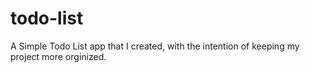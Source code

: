 # todo-list
A Simple Todo List app that I created, with the intention of keeping my  
project more orginized. 
